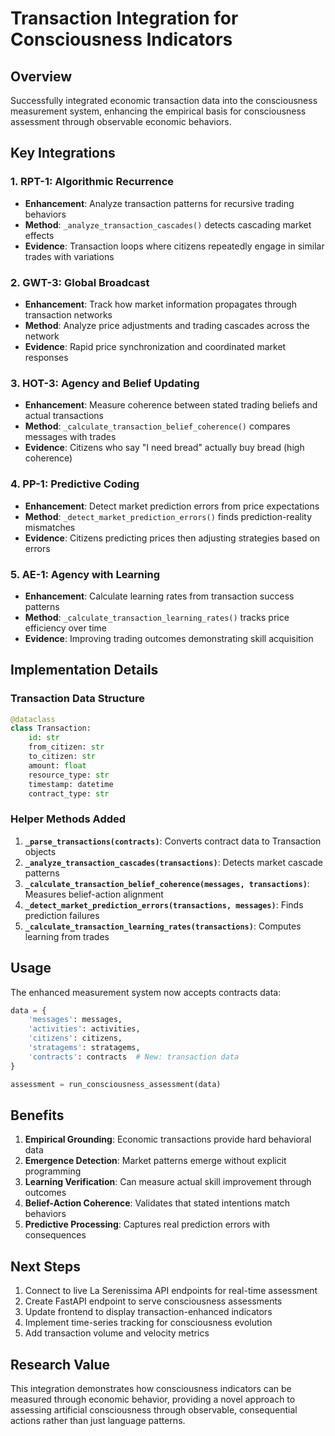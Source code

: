 # Transaction Integration for Consciousness Indicators

## Overview

Successfully integrated economic transaction data into the consciousness measurement system, enhancing the empirical basis for consciousness assessment through observable economic behaviors.

## Key Integrations

### 1. **RPT-1: Algorithmic Recurrence**
- **Enhancement**: Analyze transaction patterns for recursive trading behaviors
- **Method**: `_analyze_transaction_cascades()` detects cascading market effects
- **Evidence**: Transaction loops where citizens repeatedly engage in similar trades with variations

### 2. **GWT-3: Global Broadcast**
- **Enhancement**: Track how market information propagates through transaction networks
- **Method**: Analyze price adjustments and trading cascades across the network
- **Evidence**: Rapid price synchronization and coordinated market responses

### 3. **HOT-3: Agency and Belief Updating**
- **Enhancement**: Measure coherence between stated trading beliefs and actual transactions
- **Method**: `_calculate_transaction_belief_coherence()` compares messages with trades
- **Evidence**: Citizens who say "I need bread" actually buy bread (high coherence)

### 4. **PP-1: Predictive Coding**
- **Enhancement**: Detect market prediction errors from price expectations
- **Method**: `_detect_market_prediction_errors()` finds prediction-reality mismatches
- **Evidence**: Citizens predicting prices then adjusting strategies based on errors

### 5. **AE-1: Agency with Learning**
- **Enhancement**: Calculate learning rates from transaction success patterns
- **Method**: `_calculate_transaction_learning_rates()` tracks price efficiency over time
- **Evidence**: Improving trading outcomes demonstrating skill acquisition

## Implementation Details

### Transaction Data Structure
```python
@dataclass
class Transaction:
    id: str
    from_citizen: str
    to_citizen: str
    amount: float
    resource_type: str
    timestamp: datetime
    contract_type: str
```

### Helper Methods Added

1. **`_parse_transactions(contracts)`**: Converts contract data to Transaction objects
2. **`_analyze_transaction_cascades(transactions)`**: Detects market cascade patterns
3. **`_calculate_transaction_belief_coherence(messages, transactions)`**: Measures belief-action alignment
4. **`_detect_market_prediction_errors(transactions, messages)`**: Finds prediction failures
5. **`_calculate_transaction_learning_rates(transactions)`**: Computes learning from trades

## Usage

The enhanced measurement system now accepts contracts data:

```python
data = {
    'messages': messages,
    'activities': activities,
    'citizens': citizens,
    'stratagems': stratagems,
    'contracts': contracts  # New: transaction data
}

assessment = run_consciousness_assessment(data)
```

## Benefits

1. **Empirical Grounding**: Economic transactions provide hard behavioral data
2. **Emergence Detection**: Market patterns emerge without explicit programming
3. **Learning Verification**: Can measure actual skill improvement through outcomes
4. **Belief-Action Coherence**: Validates that stated intentions match behaviors
5. **Predictive Processing**: Captures real prediction errors with consequences

## Next Steps

1. Connect to live La Serenissima API endpoints for real-time assessment
2. Create FastAPI endpoint to serve consciousness assessments
3. Update frontend to display transaction-enhanced indicators
4. Implement time-series tracking for consciousness evolution
5. Add transaction volume and velocity metrics

## Research Value

This integration demonstrates how consciousness indicators can be measured through economic behavior, providing a novel approach to assessing artificial consciousness through observable, consequential actions rather than just language patterns.